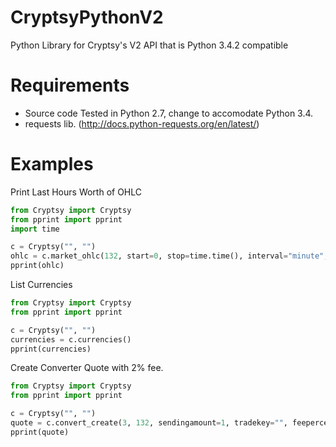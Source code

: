 CryptsyPythonV2
===============

Python Library for Cryptsy's V2 API that is Python 3.4.2 compatible


Requirements
============
* Source code Tested in Python 2.7, change to accomodate Python 3.4.
* requests lib. (http://docs.python-requests.org/en/latest/)

Examples
========
Print Last Hours Worth of OHLC
```python
from Cryptsy import Cryptsy
from pprint import pprint
import time

c = Cryptsy("", "")
ohlc = c.market_ohlc(132, start=0, stop=time.time(), interval="minute", limit=60)
pprint(ohlc)
```


List Currencies
```python
from Cryptsy import Cryptsy
from pprint import pprint

c = Cryptsy("", "")
currencies = c.currencies()
pprint(currencies)
```


Create Converter Quote with 2% fee.
```python
from Cryptsy import Cryptsy
from pprint import pprint

c = Cryptsy("", "")
quote = c.convert_create(3, 132, sendingamount=1, tradekey="", feepercent=2)
pprint(quote)
```
